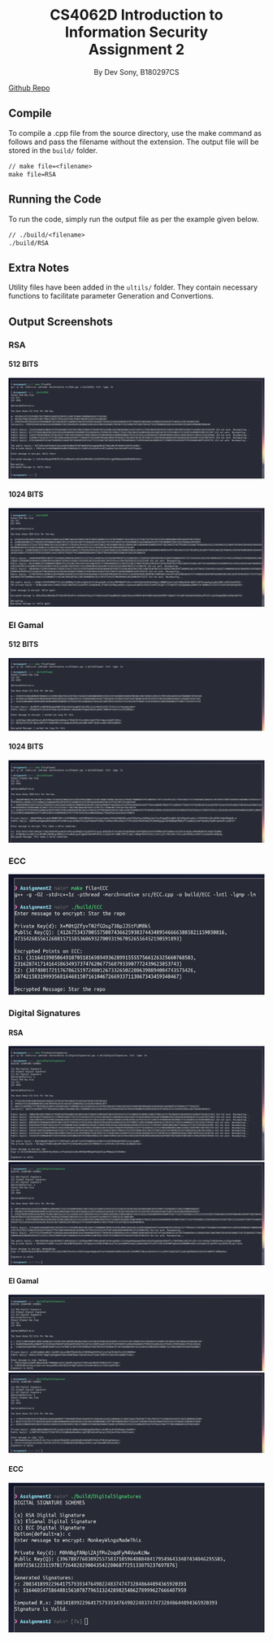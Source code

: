 <h1>
    <center>CS4062D Introduction to Information Security</center>
    <center>Assignment 2</center>
</h1>
<p><center>By Dev Sony, B180297CS</center></p>

[Github Repo](https://github.com/HotMonkeyWings/EncryptionAndSignatures)

## Compile

To compile a .cpp file from the source directory, use the make command as follows
and pass the filename without the extension. The output file will be stored in the
`build/` folder.

```
// make file=<filename>
make file=RSA
```

## Running the Code

To run the code, simply run the output file as per the example given below.

```
// ./build/<filename>
./build/RSA
```

## Extra Notes

Utility files have been added in the `ultils/` folder. They contain necessary
functions to facilitate parameter Generation and Convertions.

## Output Screenshots

### RSA
#### 512 BITS
![RSA512](screenshots/RSA512.png)
#### 1024 BITS
![RSA512](screenshots/RSA1024.png)

### El Gamal
#### 512 BITS
![ElGamal512](screenshots/ElGamal512.png)
#### 1024 BITS
![ElGamal1024](screenshots/ElGamal1024.png)

### ECC
![ECC](screenshots/ECC.png)

### Digital Signatures
#### RSA
![RSA512](screenshots/DS_RSA512.png)
![RSA1024](screenshots/DS_RSA1024.png)
#### El Gamal
![ElGamal512](screenshots/DS_ElGamal512.png)
![ElGamal1024](screenshots/DS_ElGamal1024.png)
#### ECC
![ECC](screenshots/DS_ECC.png)